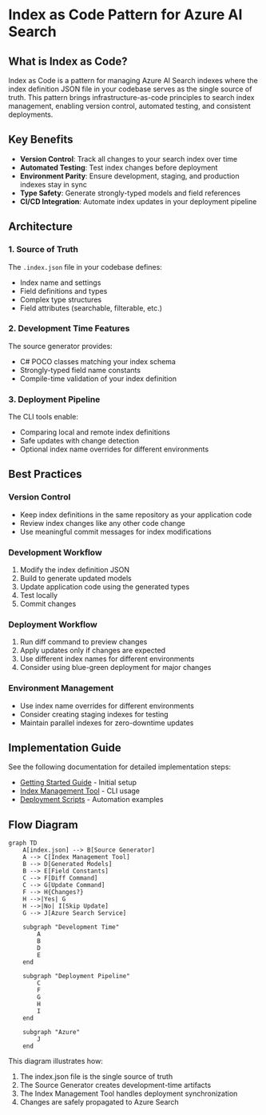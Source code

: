 # Index as Code Pattern for Azure AI Search

## What is Index as Code?

Index as Code is a pattern for managing Azure AI Search indexes where the index definition JSON file in your codebase serves as the single source of truth. This pattern brings infrastructure-as-code principles to search index management, enabling version control, automated testing, and consistent deployments.

## Key Benefits

- **Version Control**: Track all changes to your search index over time
- **Automated Testing**: Test index changes before deployment
- **Environment Parity**: Ensure development, staging, and production indexes stay in sync
- **Type Safety**: Generate strongly-typed models and field references
- **CI/CD Integration**: Automate index updates in your deployment pipeline

## Architecture

### 1. Source of Truth
The `.index.json` file in your codebase defines:
- Index name and settings
- Field definitions and types
- Complex type structures
- Field attributes (searchable, filterable, etc.)

### 2. Development Time Features
The source generator provides:
- C# POCO classes matching your index schema
- Strongly-typed field name constants
- Compile-time validation of your index definition

### 3. Deployment Pipeline
The CLI tools enable:
- Comparing local and remote index definitions
- Safe updates with change detection
- Optional index name overrides for different environments

## Best Practices

### Version Control
- Keep index definitions in the same repository as your application code
- Review index changes like any other code change
- Use meaningful commit messages for index modifications

### Development Workflow
1. Modify the index definition JSON
2. Build to generate updated models
3. Update application code using the generated types
4. Test locally
5. Commit changes

### Deployment Workflow
1. Run diff command to preview changes
2. Apply updates only if changes are expected
3. Use different index names for different environments
4. Consider using blue-green deployment for major changes

### Environment Management
- Use index name overrides for different environments
- Consider creating staging indexes for testing
- Maintain parallel indexes for zero-downtime updates

## Implementation Guide

See the following documentation for detailed implementation steps:
- [Getting Started Guide](getting-started.md) - Initial setup
- [Index Management Tool](index-management-tool.md) - CLI usage
- [Deployment Scripts](scripts/) - Automation examples

## Flow Diagram

```mermaid
graph TD
    A[index.json] --> B[Source Generator]
    A --> C[Index Management Tool]
    B --> D[Generated Models]
    B --> E[Field Constants]
    C --> F[Diff Command]
    C --> G[Update Command]
    F --> H{Changes?}
    H -->|Yes| G
    H -->|No| I[Skip Update]
    G --> J[Azure Search Service]
    
    subgraph "Development Time"
        A
        B
        D
        E
    end
    
    subgraph "Deployment Pipeline"
        C
        F
        G
        H
        I
    end
    
    subgraph "Azure"
        J
    end
```

This diagram illustrates how:
1. The index.json file is the single source of truth
2. The Source Generator creates development-time artifacts
3. The Index Management Tool handles deployment synchronization
4. Changes are safely propagated to Azure Search